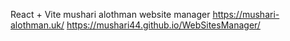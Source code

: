 React + Vite mushari alothman website manager 
https://mushari-alothman.uk/
https://mushari44.github.io/WebSitesManager/
